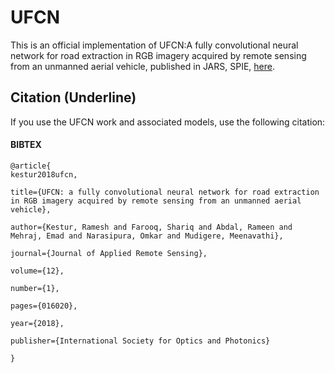# UFCN
This is an official implementation of UFCN:A fully convolutional neural network for road extraction in RGB imagery acquired by remote sensing from an unmanned aerial vehicle, published in JARS, SPIE, [here](https://www.spiedigitallibrary.org/journals/Journal-of-Applied-Remote-Sensing/volume-12/issue-1/016020/UFCN--a-fully-convolutional-neural-network-for-road-extraction/10.1117/1.JRS.12.016020.short?SSO=1).

Citation (Underline)
-------------
If you use the UFCN work and associated  models, use the following citation:
#### BIBTEX
    @article{
    kestur2018ufcn,

    title={UFCN: a fully convolutional neural network for road extraction in RGB imagery acquired by remote sensing from an unmanned aerial vehicle},

    author={Kestur, Ramesh and Farooq, Shariq and Abdal, Rameen and Mehraj, Emad and Narasipura, Omkar and Mudigere, Meenavathi},

    journal={Journal of Applied Remote Sensing},

    volume={12},

    number={1},

    pages={016020},

    year={2018},

    publisher={International Society for Optics and Photonics}

    }

